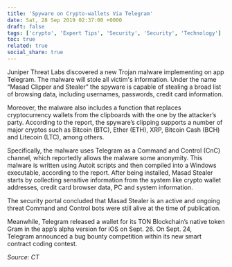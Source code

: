 ```yaml
---
title: 'Spyware on Crypto-wallets Via Telegram'
date: Sat, 28 Sep 2019 02:37:00 +0000
draft: false
tags: ['crypto', 'Expert Tips', 'Security', 'Security', 'Technology']
toc: true
related: true
social_share: true
---
```


Juniper Threat Labs discovered a new Trojan malware implementing on app Telegram. The malware will stole all victim's information. Under the name “Masad Clipper and Stealer” the spyware is capable of stealing a broad list of browsing data, including usernames, passwords, credit card information.

Moreover, the malware also includes a function that replaces cryptocurrency wallets from the clipboards with the one by the attacker’s party. According to the report, the spyware’s clipping supports a number of major cryptos such as Bitcoin (BTC), Ether (ETH), XRP, Bitcoin Cash (BCH) and Litecoin (LTC), among others.

Specifically, the malware uses Telegram as a Command and Control (CnC) channel, which reportedly allows the malware some anonymity. This malware is written using Autoit scripts and then compiled into a Windows executable, according to the report. After being installed, Masad Stealer starts by collecting sensitive information from the system like crypto wallet addresses, credit card browser data, PC and system information.

The security portal concluded that Masad Stealer is an active and ongoing threat Command and Control bots were still alive at the time of publication.

Meanwhile, Telegram released a wallet for its TON Blockchain’s native token Gram in the app’s alpha version for iOS on Sept. 26. On Sept. 24, Telegram announced a bug bounty competition within its new smart contract coding contest.

_Source: CT_